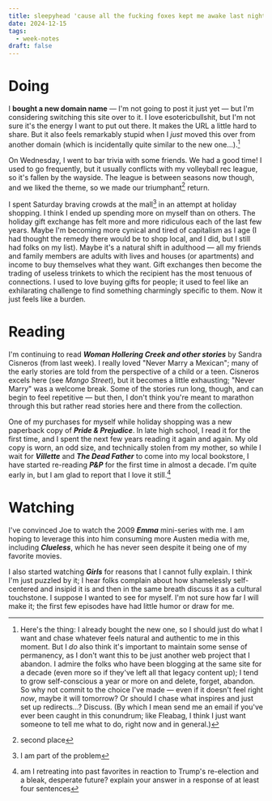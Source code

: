 ```yaml
---
title: sleepyhead 'cause all the fucking foxes kept me awake last night (week notes 017)
date: 2024-12-15
tags:
  - week-notes
draft: false
---
```

# Doing
I **bought a new domain name** — I'm not going to post it just yet — but I'm considering switching this site over to it. I love esotericbullshit, but I'm not sure it's the energy I want to put out there. It makes the URL a little hard to share. But it also feels remarkably stupid when I _just_ moved this over from another domain (which is incidentally quite similar to the new one...).[^1]

On Wednesday, I went to bar trivia with some friends. We had a good time! I used to go frequently, but it usually conflicts with my volleyball rec league, so it's fallen by the wayside. The league is between seasons now though, and we liked the theme, so we made our triumphant[^2] return.

I spent Saturday braving crowds at the mall[^3] in an attempt at holiday shopping. I think I ended up spending more on myself than on others. The holiday gift exchange has felt more and more ridiculous each of the last few years. Maybe I'm becoming more cynical and tired of capitalism as I age (I had thought the remedy there would be to shop local, and I did, but I still had folks on my list). Maybe it's a natural shift in adulthood — all my friends and family members are adults with lives and houses (or apartments) and income to buy themselves what they want. Gift exchanges then become the trading of useless trinkets to which the recipient has the most tenuous of connections. I used to love buying gifts for people; it used to feel like an exhilarating challenge to find something charmingly specific to them. Now it just feels like a burden.

# Reading
I'm continuing to read **_Woman Hollering Creek and other stories_** by Sandra Cisneros (from last week). I really loved "Never Marry a Mexican"; many of the early stories are told from the perspective of a child or a teen. Cisneros excels here (see _Mango Street_), but it becomes a little exhausting; "Never Marry" was a welcome break. Some of the stories run long, though, and can begin to feel repetitive — but then, I don't think you're meant to marathon through this but rather read stories here and there from the collection.

One of my purchases for myself while holiday shopping was a new paperback copy of **_Pride & Prejudice_**. In late high school, I read it for the first time, and I spent the next few years reading it again and again. My old copy is worn, an odd size, and technically stolen from my mother, so while I wait for **_Villette_** and **_The Dead Father_** to come into my local bookstore, I have started re-reading **_P&P_** for the first time in almost a decade. I'm quite early in, but I am glad to report that I love it still.[^4]

# Watching
I've convinced Joe to watch the 2009 **_Emma_** mini-series with me. I am hoping to leverage this into him consuming more Austen media with me, including **_Clueless_**, which he has never seen despite it being one of my favorite movies.

I also started watching **_Girls_** for reasons that I cannot fully explain. I think I'm just puzzled by it; I hear folks complain about how shamelessly self-centered and insipid it is and then in the same breath discuss it as a cultural touchstone. I suppose I wanted to see for myself. I'm not sure how far I will make it; the first few episodes have had little humor or draw for me.

[^1]: Here's the thing: I already bought the new one, so I should just do what I want and chase whatever feels natural and authentic to me in this moment. But I *do* also think it's important to maintain some sense of permanency, as I don't want this to be just another web project that I abandon. I admire the folks who have been blogging at the same site for a decade (even more so if they've left all that legacy content up); I tend to grow self-conscious a year or more on and delete, forget, abandon. So why not commit to the choice I've made — even if it doesn't feel right _now_, maybe it will tomorrow? Or should I chase what inspires and just set up redirects...? Discuss. (By which I mean send me an email if you've ever been caught in this conundrum; like Fleabag, I think I just want someone to tell me what to do, right now and in general.)

[^2]: second place

[^3]: I am part of the problem

[^4]: am I retreating into past favorites in reaction to Trump's re-election and a bleak, desperate future? explain your answer in a response of at least four sentences